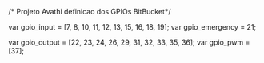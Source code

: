 /* Projeto Avathi definicao dos GPIOs BitBucket*/

var gpio_input = [7, 8, 10, 11, 12, 13, 15, 16, 18, 19];
var gpio_emergency = 21;

var gpio_output = [22, 23, 24, 26, 29, 31, 32, 33, 35, 36];
var gpio_pwm = [37];
